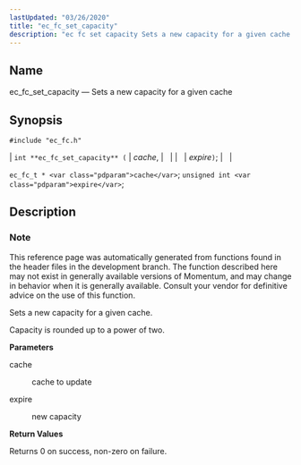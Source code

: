 ```yaml
---
lastUpdated: "03/26/2020"
title: "ec_fc_set_capacity"
description: "ec fc set capacity Sets a new capacity for a given cache int ec fc set capacity cache expire ec fc t cache unsigned int expire This reference page was automatically generated from functions found in the header files in the development branch The function described here may not exist..."
---
```


<a name="apis.ec_fc_set_capacity"></a> 
## Name

ec_fc_set_capacity — Sets a new capacity for a given cache

## Synopsis

`#include "ec_fc.h"`

| `int **ec_fc_set_capacity** (` | <var class="pdparam">cache</var>, |   |
|   | <var class="pdparam">expire</var>`)`; |   |

`ec_fc_t * <var class="pdparam">cache</var>`;
`unsigned int <var class="pdparam">expire</var>`;<a name="idp52288192"></a> 
## Description

### Note

This reference page was automatically generated from functions found in the header files in the development branch. The function described here may not exist in generally available versions of Momentum, and may change in behavior when it is generally available. Consult your vendor for definitive advice on the use of this function.

Sets a new capacity for a given cache.

Capacity is rounded up to a power of two.

**<a name="idp52291536"></a> Parameters**

<dl class="variablelist">

<dt>cache</dt>

<dd>

cache to update

</dd>

<dt>expire</dt>

<dd>

new capacity

</dd>

</dl>

**<a name="idp52296080"></a> Return Values**

Returns 0 on success, non-zero on failure.